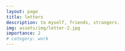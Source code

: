 ```yaml
---
layout: page
title: letters
description: to myself, friends, strangers.
img: assets/img/letter-2.jpg
importance: 2
# category: work
---
```



